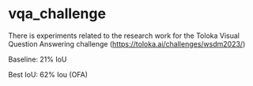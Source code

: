 # vqa_challenge

There is experiments related to the research work for the Toloka Visual Question Answering challenge (https://toloka.ai/challenges/wsdm2023/)

Baseline: 21% IoU

Best IoU: 62% Iou (OFA)
